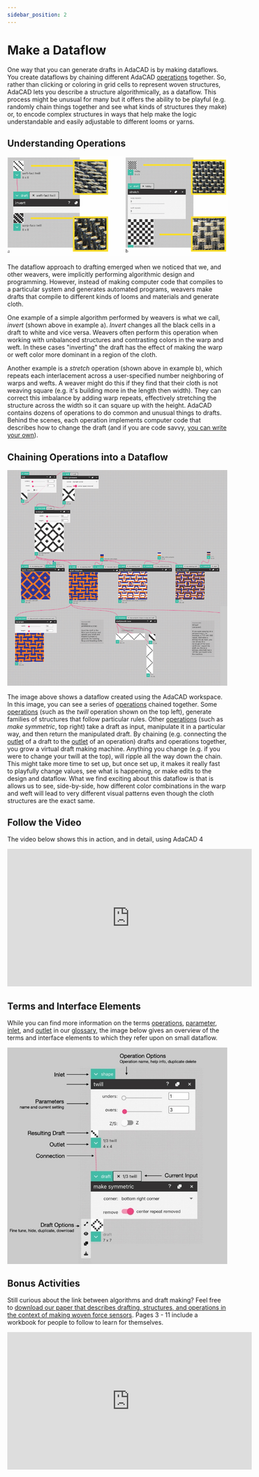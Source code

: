 ```yaml
---
sidebar_position: 2
---
```

# Make a Dataflow

One way that you can generate drafts in AdaCAD is by making dataflows. You create dataflows by chaining different AdaCAD [operations](../glossary/operation.md) together. So, rather than clicking or coloring in grid cells to represent woven structures, AdaCAD lets you describe a structure algorithmically, as a dataflow. This process might be unusual for many but it offers the ability to be playful (e.g. randomly chain things together and see what kinds of structures they make) or, to encode complex structures in ways that help make the logic understandable and easily adjustable to different looms or yarns. 

## Understanding Operations

![file](./img/Process_v5.jpg)

The dataflow approach to drafting emerged when we noticed that we, and other weavers, were implicitly performing algorithmic design and programming. However, instead of making computer code that compiles to a particular system and  generates automated programs, weavers make drafts that compile to different kinds of looms and materials and generate  cloth. 

One example of a simple algorithm performed by weavers is what we call, *invert* (shown above in example a). *Invert*  changes all the black cells in a draft to white and vice versa. Weavers often perform this operation when working with unbalanced structures and contrasting colors in the warp and weft. In these cases "inverting" the draft has the effect of making the warp or weft color more dominant in a region of the cloth. 

Another example is a *stretch* operation (shown above in example b), which repeats each interlacement across a user-specified number neighboring of warps and wefts. A weaver might do this if they find that their cloth is not weaving square (e.g. it's building more in the length then width). They can correct this imbalance by adding warp repeats, effectively stretching the structure across the width so it can square up with the height. AdaCAD contains dozens of operations to do common and unusual things to drafts. Behind the scenes, each operation implements computer code that describes how to change the draft (and if you are code savvy, [you can write your own](../../howtodevelop/makeanoperation.md)). 


## Chaining Operations into a Dataflow

![file](./img/dataflow.png)

The image above shows a dataflow created using the AdaCAD workspace. In this image, you can see a series of [operations](../glossary/operation.md) chained together. Some [operations](../glossary/operation.md) (such as the *twill* operation shown on the top left), generate families of structures that follow particular rules. Other [operations](../glossary/operation.md) (such as *make symmetric*, top right) take a draft as input, manipulate it in a particular way, and then return the manipulated draft. By chaining (e.g. connecting the [outlet](../glossary/outlet.md) of a draft to the [outlet](../glossary/inlet.md) of an operation) drafts and operations together, you grow a virtual draft making machine. Anything you change (e.g. if you were to change your twill at the top), will ripple all the way down the chain. This might take more time to set up, but once set up, it makes it really fast to playfully change values, see what is happening, or make edits to the design and dataflow. What we find exciting about this dataflow is that is allows us to see, side-by-side, how different color combinations in the warp and weft will lead to very different visual patterns even though the cloth structures are the exact same.


## Follow the Video
The video below shows this in action, and in detail, using AdaCAD 4

<iframe width="560" height="315" src="https://www.youtube.com/embed/kqIYEEV04kM?si=9pgVrze9bFJbVu4K" title="YouTube video player" frameborder="0" allow="accelerometer; autoplay; clipboard-write; encrypted-media; gyroscope; picture-in-picture; web-share" allowfullscreen></iframe>


## Terms and Interface Elements

While you can find more information on the terms [operations](../glossary/operation.md), [parameter](../glossary/parameter.md), [inlet](../glossary/inlet.md), and [outlet](../glossary/outlet.md) in our [glossary](../glossary/), the image below gives an overview of the terms and interface elements to which they refer upon on small dataflow.

![file](./img/Labeled_connection.jpg)


## Bonus Activities

Still curious about the link between algorithms and draft making? Feel free to [download our paper that describes drafting, structures, and operations in the context of making woven force sensors](../../community/resources/introtoweavestructure.pdf). Pages 3 - 11 include a workbook for people to follow to learn for themselves. 

<iframe width="560" height="315" src="https://www.youtube.com/embed/ZnJwoYrU0WU" title="YouTube video player" frameborder="0" allow="accelerometer; autoplay; clipboard-write; encrypted-media; gyroscope; picture-in-picture; web-share" allowfullscreen></iframe>


